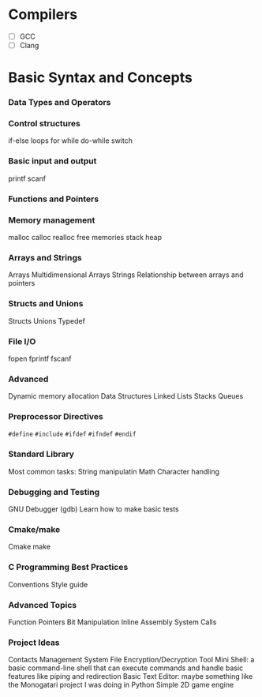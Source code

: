 # Compilers
- [ ] GCC
- [ ] Clang

# Basic Syntax and Concepts
### Data Types and Operators

### Control structures
if-else
loops
	for
	while
	do-while
switch

### Basic input and output
printf
scanf

### Functions and Pointers

### Memory management
malloc
calloc
realloc
free
memories
	stack
	heap

### Arrays and Strings
Arrays
Multidimensional Arrays
Strings
Relationship between arrays and pointers

### Structs and Unions
Structs
Unions
Typedef

### File I/O
fopen
fprintf
fscanf

### Advanced 
Dynamic memory allocation
Data Structures
	Linked Lists
	Stacks
	Queues

### Preprocessor Directives
`#define`
`#include`
`#ifdef`
`#ifndef`
`#endif`

### Standard Library
Most common tasks:
	String manipulatin
	Math
	Character handling

### Debugging and Testing
GNU Debugger (gdb)
Learn how to make basic tests

### Cmake/make
Cmake
make
### C Programming Best Practices
Conventions
Style guide

### Advanced Topics
Function Pointers
Bit Manipulation
Inline Assembly
System Calls

### Project Ideas
Contacts Management System
File Encryption/Decryption Tool
Mini Shell:  a basic command-line shell that can execute commands and handle basic features like piping and redirection
Basic Text Editor: maybe something like the Monogatari project I was doing in Python
Simple 2D game engine